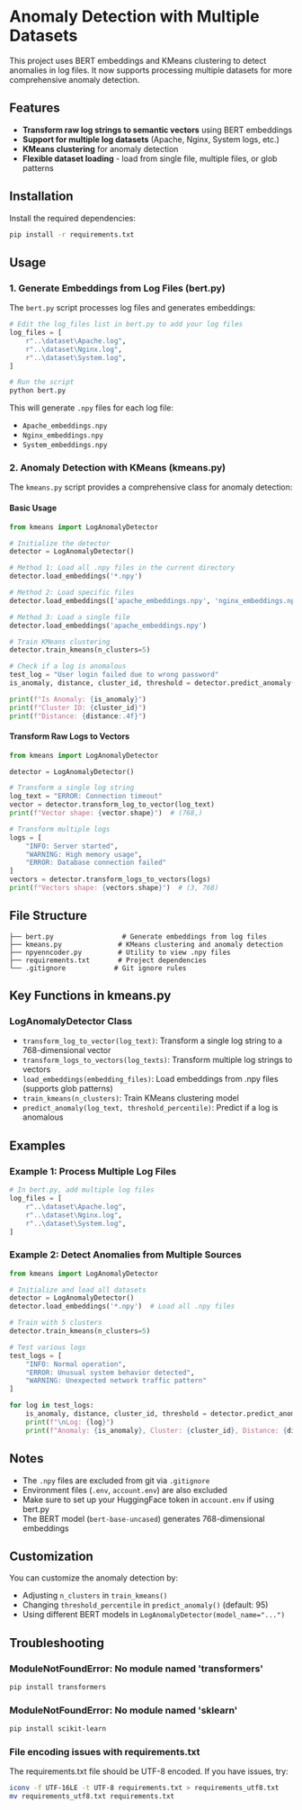 # Anomaly Detection with Multiple Datasets

This project uses BERT embeddings and KMeans clustering to detect anomalies in log files. It now supports processing multiple datasets for more comprehensive anomaly detection.

## Features

- **Transform raw log strings to semantic vectors** using BERT embeddings
- **Support for multiple log datasets** (Apache, Nginx, System logs, etc.)
- **KMeans clustering** for anomaly detection
- **Flexible dataset loading** - load from single file, multiple files, or glob patterns

## Installation

Install the required dependencies:

```bash
pip install -r requirements.txt
```

## Usage

### 1. Generate Embeddings from Log Files (bert.py)

The `bert.py` script processes log files and generates embeddings:

```python
# Edit the log_files list in bert.py to add your log files
log_files = [
    r"..\dataset\Apache.log",
    r"..\dataset\Nginx.log",
    r"..\dataset\System.log",
]

# Run the script
python bert.py
```

This will generate `.npy` files for each log file:
- `Apache_embeddings.npy`
- `Nginx_embeddings.npy`
- `System_embeddings.npy`

### 2. Anomaly Detection with KMeans (kmeans.py)

The `kmeans.py` script provides a comprehensive class for anomaly detection:

#### Basic Usage

```python
from kmeans import LogAnomalyDetector

# Initialize the detector
detector = LogAnomalyDetector()

# Method 1: Load all .npy files in the current directory
detector.load_embeddings('*.npy')

# Method 2: Load specific files
detector.load_embeddings(['apache_embeddings.npy', 'nginx_embeddings.npy'])

# Method 3: Load a single file
detector.load_embeddings('apache_embeddings.npy')

# Train KMeans clustering
detector.train_kmeans(n_clusters=5)

# Check if a log is anomalous
test_log = "User login failed due to wrong password"
is_anomaly, distance, cluster_id, threshold = detector.predict_anomaly(test_log)

print(f"Is Anomaly: {is_anomaly}")
print(f"Cluster ID: {cluster_id}")
print(f"Distance: {distance:.4f}")
```

#### Transform Raw Logs to Vectors

```python
from kmeans import LogAnomalyDetector

detector = LogAnomalyDetector()

# Transform a single log string
log_text = "ERROR: Connection timeout"
vector = detector.transform_log_to_vector(log_text)
print(f"Vector shape: {vector.shape}")  # (768,)

# Transform multiple logs
logs = [
    "INFO: Server started",
    "WARNING: High memory usage",
    "ERROR: Database connection failed"
]
vectors = detector.transform_logs_to_vectors(logs)
print(f"Vectors shape: {vectors.shape}")  # (3, 768)
```

## File Structure

```
├── bert.py                 # Generate embeddings from log files
├── kmeans.py              # KMeans clustering and anomaly detection
├── npyenncoder.py         # Utility to view .npy files
├── requirements.txt       # Project dependencies
└── .gitignore            # Git ignore rules
```

## Key Functions in kmeans.py

### LogAnomalyDetector Class

- `transform_log_to_vector(log_text)`: Transform a single log string to a 768-dimensional vector
- `transform_logs_to_vectors(log_texts)`: Transform multiple log strings to vectors
- `load_embeddings(embedding_files)`: Load embeddings from .npy files (supports glob patterns)
- `train_kmeans(n_clusters)`: Train KMeans clustering model
- `predict_anomaly(log_text, threshold_percentile)`: Predict if a log is anomalous

## Examples

### Example 1: Process Multiple Log Files

```python
# In bert.py, add multiple log files
log_files = [
    r"..\dataset\Apache.log",
    r"..\dataset\Nginx.log",
    r"..\dataset\System.log",
]
```

### Example 2: Detect Anomalies from Multiple Sources

```python
from kmeans import LogAnomalyDetector

# Initialize and load all datasets
detector = LogAnomalyDetector()
detector.load_embeddings('*.npy')  # Load all .npy files

# Train with 5 clusters
detector.train_kmeans(n_clusters=5)

# Test various logs
test_logs = [
    "INFO: Normal operation",
    "ERROR: Unusual system behavior detected",
    "WARNING: Unexpected network traffic pattern"
]

for log in test_logs:
    is_anomaly, distance, cluster_id, threshold = detector.predict_anomaly(log)
    print(f"\nLog: {log}")
    print(f"Anomaly: {is_anomaly}, Cluster: {cluster_id}, Distance: {distance:.4f}")
```

## Notes

- The `.npy` files are excluded from git via `.gitignore`
- Environment files (`.env`, `account.env`) are also excluded
- Make sure to set up your HuggingFace token in `account.env` if using bert.py
- The BERT model (`bert-base-uncased`) generates 768-dimensional embeddings

## Customization

You can customize the anomaly detection by:
- Adjusting `n_clusters` in `train_kmeans()`
- Changing `threshold_percentile` in `predict_anomaly()` (default: 95)
- Using different BERT models in `LogAnomalyDetector(model_name="...")`

## Troubleshooting

### ModuleNotFoundError: No module named 'transformers'
```bash
pip install transformers
```

### ModuleNotFoundError: No module named 'sklearn'
```bash
pip install scikit-learn
```

### File encoding issues with requirements.txt
The requirements.txt file should be UTF-8 encoded. If you have issues, try:
```bash
iconv -f UTF-16LE -t UTF-8 requirements.txt > requirements_utf8.txt
mv requirements_utf8.txt requirements.txt
```
